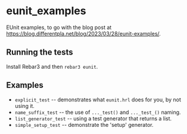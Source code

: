 # eunit_examples

EUnit examples, to go with the blog post at <https://blog.differentpla.net/blog/2023/03/28/eunit-examples/>.

## Running the tests

Install Rebar3 and then `rebar3 eunit`.

## Examples

- `explicit_test` -- demonstrates what `eunit.hrl` does for you, by not using it.
- `name_suffix_test` -- the use of `..._test()` and `..._test_()` naming.
- `list_generator_test` -- using a test generator that returns a list.
- `simple_setup_test` -- demonstrate the 'setup' generator.
